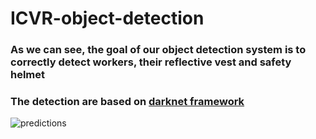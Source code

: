 # ICVR-object-detection
### As we can see, the goal of our object detection system is to correctly detect workers, their reflective vest and safety helmet
### The detection are based on [darknet framework](https://github.com/AlexeyAB/darknet)

![predictions](https://user-images.githubusercontent.com/85686842/196692771-948b7a46-1f1f-4124-9876-2d4efdcbc702.jpg)
